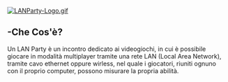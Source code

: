 [![LANParty-Logo.gif](https://i.postimg.cc/WzcLYpGF/LANParty-Logo.gif)](LANParty_Event_Logo)

## -Che Cos'è?
Un LAN Party è un incontro dedicato ai videogiochi, in cui è possibile giocare in modalità multiplayer tramite una rete LAN (Local Area Network), tramite cavo ethernet oppure wirless, nel quale i giocatori, riuniti ognuno con il proprio computer, possono misurare la propria abilità.
